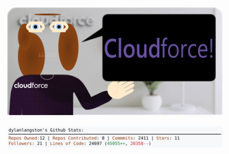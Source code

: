 <!-- 
Version 3.0.86
Built Thu Sep 12 2024 05:19:18 GMT+0000 (Coordinated Universal Time)
-->

<h1 align="center">
  <a href="https://github.com/cf-dlangston/cf-dlangston/tree/master/src" title="Click to View Source">
    <picture width="100%" alt="Dylan">
      <source media="(prefers-color-scheme: dark)" srcset="dylan-dark.svg?version=3.0.86">
      <img src="dylan-light.svg?version=3.0.86" alt="Dylan">
    </picture>
  </a>
</h1>

<div align="center">
  <picture width="100%" alt="Profile Info and Stats">
    <source media="(prefers-color-scheme: dark)" srcset="stats-dark.svg?version=3.0.86">
    <img src="stats-light.svg?version=3.0.86" alt="Profile Info and Stats">
  </picture>
</div>
